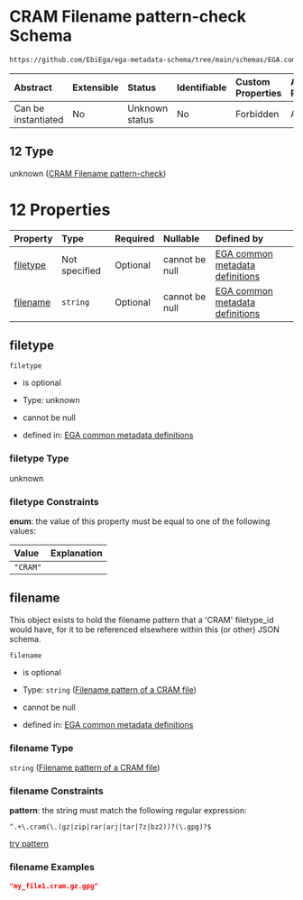 # CRAM Filename pattern-check Schema

```txt
https://github.com/EbiEga/ega-metadata-schema/tree/main/schemas/EGA.common-definitions.json#/definitions/filename-filetype-pattern-check/anyOf/12
```



| Abstract            | Extensible | Status         | Identifiable | Custom Properties | Additional Properties | Access Restrictions | Defined In                                                                                |
| :------------------ | :--------- | :------------- | :----------- | :---------------- | :-------------------- | :------------------ | :---------------------------------------------------------------------------------------- |
| Can be instantiated | No         | Unknown status | No           | Forbidden         | Allowed               | none                | [EGA.common-definitions.json*](../out/EGA.common-definitions.json "open original schema") |

## 12 Type

unknown ([CRAM Filename pattern-check](ega-12-definitions-check-filetype-checks-based-on-its-filename-anyof-cram-filename-pattern-check.md))

# 12 Properties

| Property              | Type          | Required | Nullable       | Defined by                                                                                                                                                                                                                                                                                                                         |
| :-------------------- | :------------ | :------- | :------------- | :--------------------------------------------------------------------------------------------------------------------------------------------------------------------------------------------------------------------------------------------------------------------------------------------------------------------------------- |
| [filetype](#filetype) | Not specified | Optional | cannot be null | [EGA common metadata definitions](ega-12-definitions-check-filetype-checks-based-on-its-filename-anyof-cram-filename-pattern-check-properties-filetype.md "https://github.com/EbiEga/ega-metadata-schema/tree/main/schemas/EGA.common-definitions.json#/definitions/filename-filetype-pattern-check/anyOf/12/properties/filetype") |
| [filename](#filename) | `string`      | Optional | cannot be null | [EGA common metadata definitions](ega-12-definitions-filename-pattern-of-a-cram-file.md "https://github.com/EbiEga/ega-metadata-schema/tree/main/schemas/EGA.common-definitions.json#/definitions/filename-filetype-pattern-check/anyOf/12/properties/filename")                                                                   |

## filetype



`filetype`

*   is optional

*   Type: unknown

*   cannot be null

*   defined in: [EGA common metadata definitions](ega-12-definitions-check-filetype-checks-based-on-its-filename-anyof-cram-filename-pattern-check-properties-filetype.md "https://github.com/EbiEga/ega-metadata-schema/tree/main/schemas/EGA.common-definitions.json#/definitions/filename-filetype-pattern-check/anyOf/12/properties/filetype")

### filetype Type

unknown

### filetype Constraints

**enum**: the value of this property must be equal to one of the following values:

| Value    | Explanation |
| :------- | :---------- |
| `"CRAM"` |             |

## filename

This object exists to hold the filename pattern that a 'CRAM' filetype_id would have, for it to be referenced elsewhere within this (or other) JSON schema.

`filename`

*   is optional

*   Type: `string` ([Filename pattern of a CRAM file](ega-12-definitions-filename-pattern-of-a-cram-file.md))

*   cannot be null

*   defined in: [EGA common metadata definitions](ega-12-definitions-filename-pattern-of-a-cram-file.md "https://github.com/EbiEga/ega-metadata-schema/tree/main/schemas/EGA.common-definitions.json#/definitions/filename-filetype-pattern-check/anyOf/12/properties/filename")

### filename Type

`string` ([Filename pattern of a CRAM file](ega-12-definitions-filename-pattern-of-a-cram-file.md))

### filename Constraints

**pattern**: the string must match the following regular expression: 

```regexp
^.+\.cram(\.(gz|zip|rar|arj|tar|7z|bz2))?(\.gpg)?$
```

[try pattern](https://regexr.com/?expression=%5E.%2B%5C.cram\(%5C.\(gz%7Czip%7Crar%7Carj%7Ctar%7C7z%7Cbz2\)\)%3F\(%5C.gpg\)%3F%24 "try regular expression with regexr.com")

### filename Examples

```json
"my_file1.cram.gz.gpg"
```
